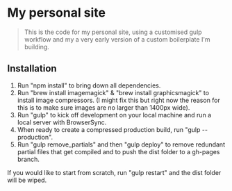 # My personal site
> This is the code for my personal site, using a customised gulp workflow and my a very early version of a custom boilerplate I'm building.

## Installation
1. Run "npm install" to bring down all dependencies.
2. Run "brew install imagemagick" & "brew install graphicsmagick" to install image compressors. (I might fix this but right now the reason for this is to make sure images are no larger than 1400px wide).
3. Run "gulp" to kick off development on your local machine and run a local server with BrowserSync. 
4. When ready to create a compressed production build, run "gulp --production".
5. Run "gulp remove_partials" and then "gulp deploy" to remove redundant partial files that get compiled and to push the dist folder to a gh-pages branch.

If you would like to start from scratch, run "gulp restart" and the dist folder will be wiped.
